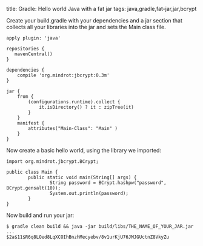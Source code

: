title: Gradle: Hello world Java with a fat jar
tags: java,gradle,fat-jar,jar,bcrypt

Create your build.gradle with your dependencies and a jar section that collects all your libraries into the jar and sets the Main class file.

    apply plugin: 'java'
    
    repositories {
       mavenCentral()
    }
    
    dependencies {
        compile 'org.mindrot:jbcrypt:0.3m'
    }
    
    jar {
        from {
            (configurations.runtime).collect {
                it.isDirectory() ? it : zipTree(it)
            }
        }
        manifest {
            attributes("Main-Class": "Main" )
        }
    }

Now create a basic hello world, using the library we imported:

    import org.mindrot.jbcrypt.BCrypt;

    public class Main {
            public static void main(String[] args) {
                    String password = BCrypt.hashpw("password", BCrypt.gensalt(10));
                    System.out.println(password);
            }
    }

Now build and run your jar:

    $ gradle clean build && java -jar build/libs/THE_NAME_OF_YOUR_JAR.jar
    ...
    $2a$11$R6q8LOed8LqXCOIhBnzhMecyebv/8v1urKjU76JMJGUctnZ8VkyZu
